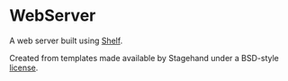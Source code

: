 # WebServer

A web server built using [Shelf](https://pub.dartlang.org/packages/shelf).

Created from templates made available by Stagehand under a BSD-style
[license](https://github.com/dart-lang/stagehand/blob/master/LICENSE).
